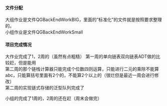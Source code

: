 #### 文件分配
大组作业是文件QGBackEndWorkBIG，里面的“标准化”的文件就是按照要求整理的。<br>
小组作业是文件QGBackEndWorkSmall

#### 项目完成情况
大作业完成了1，2周的（虽然有点粗糙）
第一周的单向链表双向链表ADT做的比较赶，但是能用<br>
第二周的那个链栈计算器只能完成个位数四则运算，只能进行二元的乘除不能算a*b*c，只能算括号里面有2个的，不能算2个以上的（很烂但是最近一周会进行修改）<br>
第二周的实现链式存储的泛型队列完成了<br>

小组的完成了1周的，2周的还在赶（周末会做完）
